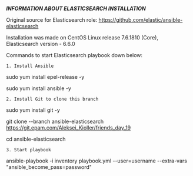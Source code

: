 ***INFORMATION ABOUT ELASTICSEARCH INSTALLATION***

Original source for Elasticsearch role: https://github.com/elastic/ansible-elasticsearch

Installation was made on CentOS Linux release 7.6.1810 (Core), Elasticsearch version - 6.6.0

Commands to start Elasticsearch playbook down below:

    1. Install Ansible

sudo yum install epel-release -y
    
sudo yum install ansible -y

    2. Install Git to clone this branch
    
sudo yum install git -y

git clone --branch ansible-elasticsearch https://git.epam.com/Aleksei_Kioller/friends_day_19

cd ansible-elasticsearch

    3. Start playbook
    
ansible-playbook -i inventory playbook.yml --user=username --extra-vars "ansible_become_pass=password"
